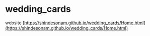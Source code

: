 # wedding_cards
website
[https://shindesonam.github.io/wedding_cards/Home.html](https://shindesonam.github.io/wedding_cards/Home.html)
